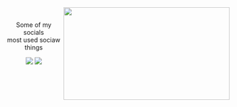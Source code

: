 <div align="center">
<img src="https://media.tenor.com/tjWPZrVtsiYAAAAC/luffy-gear-5.gif" align="right" width="373.5px" height="208.5px">
  </div>
<br>
<p align="center">Some of my socials<br>
most used sociaw things</p>
<p align="center"><a href="https://twitter.com/PoolPartyAkali" target="_blank"><img src="https://img.shields.io/badge/ssss%20-%231DA1F2.svg?&style=for-the-badge&logo=Twitter&logoColor=white"/></a> <a href="https://discord.me/Blazze" target="_blank"><img src="https://img.shields.io/badge/ssss%20-%237289DA.svg?&style=for-the-badge&logo=discord&logoColor=white"/></a></p>
</div>
<br>
<div>
